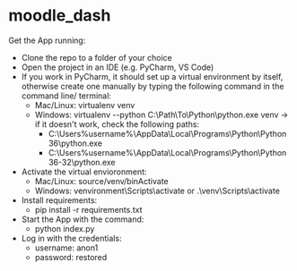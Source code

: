 # moodle_dash

Get the App running:
- Clone the repo to a folder of your choice
- Open the project in an IDE (e.g. PyCharm, VS Code)
- If you work in PyCharm, it should set up a virtual environment by itself, otherwise create one manually by typing the following command in the command line/ terminal:
  - Mac/Linux: virtualenv venv
  - Windows: virtualenv --python C:\Path\To\Python\python.exe venv
    -> if it doesn't work, check the following paths:
      - C:\Users\%username%\AppData\Local\Programs\Python\Python36\python.exe
      - C:\Users\%username%\AppData\Local\Programs\Python\Python36-32\python.exe
- Activate the virtual envioronment: 
  - Mac/Linux: source/venv/binActivate
  - Windows: venvironment\Scripts\activate or .\venv\Scripts\activate
- Install requirements:
  - pip install -r requirements.txt
- Start the App with the command:
  - python index.py
- Log in with the credentials:
  - username: anon1
  - password: restored
